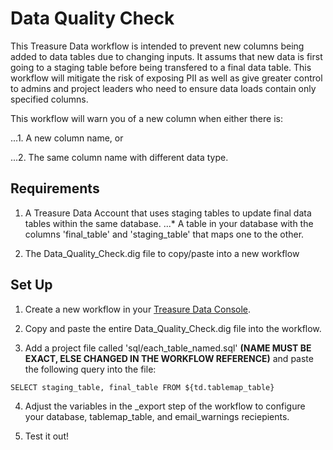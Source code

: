 Data Quality Check
======

This Treasure Data workflow is intended to prevent new columns being added to data tables due to changing inputs. It assums that new data is first going to a staging table before being transfered to a final data table. This workflow will mitigate the risk of exposing PII as well as give greater control to admins and project leaders who need to ensure data loads contain only specified columns.

This workflow will warn you of a new column when either there is:  

...1. A new column name, or  

...2. The same column name with different data type.

## Requirements

1. A Treasure Data Account that uses staging tables to update final data tables within the same database.
...* A table in your database with the columns 'final_table' and 'staging_table' that maps one to the other.

2. The Data_Quality_Check.dig file to copy/paste into a new workflow


## Set Up

1. Create a new workflow in your [Treasure Data Console](https://console.treasuredata.com/app/workflows/ "Treasure Data").

2. Copy and paste the entire Data_Quality_Check.dig file into the workflow.

3. Add a project file called 'sql/each_table_named.sql' __(NAME MUST BE EXACT, ELSE CHANGED IN THE WORKFLOW REFERENCE)__ and paste the following query into the file:

```
SELECT staging_table, final_table FROM ${td.tablemap_table}
```

4. Adjust the variables in the _export step of the workflow to configure your database, tablemap_table, and email_warnings reciepients.

5. Test it out!

